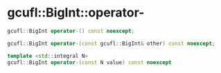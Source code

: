 # gcufl::BigInt::operator-
```cpp
gcufl::BigInt operator-() const noexcept;

gcufl::BigInt operator-(const gcufl::BigInt& other) const noexcept;

template <std::integral N>
gcufl::BigInt operator-(const N value) const noexcept
```

